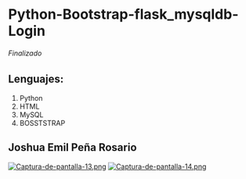 # Python-Bootstrap-flask_mysqldb-Login
###### Finalizado
## Lenguajes:
  1. Python
  2. HTML
  3. MySQL
  4. BOSSTSTRAP

## Joshua Emil Peña Rosario
[![Captura-de-pantalla-13.png](https://i.postimg.cc/P5M2f8Xc/Captura-de-pantalla-13.png)](https://postimg.cc/21V42yBF)
[![Captura-de-pantalla-14.png](https://i.postimg.cc/sD1JCD1P/Captura-de-pantalla-14.png)](https://postimg.cc/ZCtNrm80)

